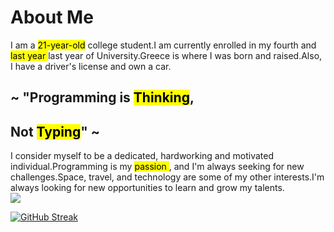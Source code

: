<link href="style.css" rel="stylesheet"></link>
<div class="container"><div class="header"><h1 class="main">About Me</h1></div><div class="content"><div class="top"><span>I am a <mark>21-year-old</mark> college student.</span><span>I am currently enrolled in my fourth and <mark>last year </mark>last year of University.</span><span>Greece is where I was born and raised.</span><span>Also, I have a driver's license and own a car.</span></div><div class="quoteContainer false"><h2>~ "Programming is <mark class="color">Thinking</mark>,</h2><h2>Not <mark class="color">Typing</mark>" ~</h2></div><div class="bottom"><span>I consider myself to be a dedicated, hardworking and motivated individual.</span><span>Programming is my <mark>passion </mark>, and I'm always seeking for new challenges.</span><span>Space, travel, and technology are some of my other interests.</span><span>I'm always looking for new opportunities to learn and grow my talents.</span></div></div><div class="header"></div></div>
<!-- ![Nikolas's GitHub stats](https://github-readme-stats.vercel.app/api?username=nikolasil&show_icons=true&hide_title=true&count_private=true)
[![Top Langs](https://github-readme-stats.vercel.app/api/top-langs/?username=nikolasil&langs_count=5)](https://github.com/anuraghazra/github-readme-stats) -->
<a href="https://github.com/anuraghazra/github-readme-stats">
  <img align="center" src="https://github-readme-stats.vercel.app/api?username=nikolasil&show_icons=true&theme=gruvbox" />
</a>

<!-- <a href="https://github.com/anuraghazra/convoychat">
  <img align="center" src="https://github-readme-stats.vercel.app/api/top-langs/?username=nikolasil&langs_count=5" />
</a>
 -->
 
 [![GitHub Streak](https://github-readme-streak-stats.herokuapp.com/?user=nikolasil)](https://git.io/streak-stats)
